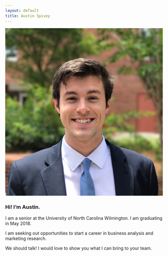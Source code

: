 ```yaml
---
layout: default
title: Austin Spivey
---
```


![Spivey Headshot](/docs/assets/IMG_1278.jpg)

### Hi! I’m Austin.

I am a senior at the University of North Carolina Wilmington. I am graduating in May 2018.

I am seeking out opportunities to start a career in business analysis and marketing research.

We should talk! I would love to show you what I can bring to your team.
